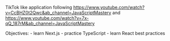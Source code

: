 TikTok like application following https://www.youtube.com/watch?v=CcBHZ0t2Qwc&ab_channel=JavaScriptMastery and https://www.youtube.com/watch?v=7x-qQ_187rM&ab_channel=JavaScriptMastery

Objectives:
    - learn Next.js
    - practice TypeScript
    - learn React best practices